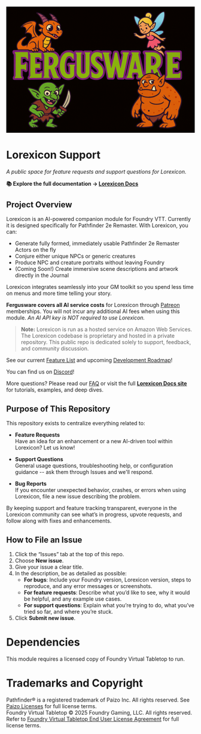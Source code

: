 ![Fergusware Banner](./images/fergusware-banner-3.png)

# Lorexicon Support

_A public space for feature requests and support questions for Lorexicon._

**📚 Explore the full documentation → [Lorexicon Docs](https://support.fergusware.com/lorexicon-support/)**

## Project Overview

Lorexicon is an AI-powered companion module for Foundry VTT. Currently it is designed specifically for Pathfinder 2e Remaster. With Lorexicon, you can:

- Generate fully formed, immediately usable Pathfinder 2e Remaster Actors on the fly  
- Conjure either unique NPCs or generic creatures    
- Produce NPC and creature portraits without leaving Foundry  
- (Coming Soon!) Create immersive scene descriptions and artwork directly in the Journal  

Lorexicon integrates seamlessly into your GM toolkit so you spend less time on menus and more time telling your story.

**Fergusware covers all AI service costs** for Lorexicon through [Patreon](https://www.patreon.com/c/fergusware/about) memberships. You will not incur any additional AI fees when using this module.  _An AI API key is NOT required to use Lorexicon._  

> **Note:** Lorexicon is run as a hosted service on Amazon Web Services. The Lorexicon codebase is proprietary and hosted in a private repository. This public repo is dedicated solely to support, feedback, and community discussion.

See our current [Feature List](./FEATURES.md) and upcoming [Development Roadmap](./ROADMAP.md)!  

You can find us on [Discord](https://discord.gg/Xb6FHpPdpF)!

More questions? Please read our [FAQ](./FAQ.md) or visit the full **[Lorexicon Docs site](https://support.fergusware.com/lorexicon-support/)** for tutorials, examples, and deep dives.

## Purpose of This Repository

This repository exists to centralize everything related to:

- **Feature Requests**  
  Have an idea for an enhancement or a new AI-driven tool within Lorexicon? Let us know!

- **Support Questions**  
  General usage questions, troubleshooting help, or configuration guidance -- ask them through Issues and we'll respond.

- **Bug Reports**  
  If you encounter unexpected behavior, crashes, or errors when using Lorexicon, file a new issue describing the problem.

By keeping support and feature tracking transparent, everyone in the Lorexicon community can see what’s in progress, upvote requests, and follow along with fixes and enhancements.

## How to File an Issue

1. Click the “Issues” tab at the top of this repo.  
2. Choose **New issue**.  
3. Give your issue a clear title.  
4. In the description, be as detailed as possible:
   - **For bugs**: Include your Foundry version, Lorexicon version, steps to reproduce, and any error messages or screenshots.  
   - **For feature requests**: Describe what you’d like to see, why it would be helpful, and any example use cases.  
   - **For support questions**: Explain what you’re trying to do, what you’ve tried so far, and where you’re stuck.  
5. Click **Submit new issue**.

# Dependencies
This module requires a licensed copy of Foundry Virtual Tabletop to run.

# Trademarks and Copyright  
Pathfinder® is a registered trademark of Paizo Inc. All rights reserved. See [Paizo Licenses](https://paizo.com/licenses) for full license terms.   
Foundry Virtual Tabletop © 2025 Foundry Gaming, LLC. All rights reserved. Refer to [Foundry Virtual Tabletop End User License Agreement](https://foundryvtt.com/article/license/) for full license terms.  
